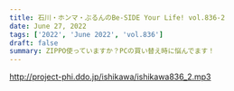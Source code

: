 ```yaml
---
title: 石川・ホンマ・ぶるんのBe-SIDE Your Life! vol.836-2
date: June 27, 2022
tags: ['2022', 'June 2022', 'vol.836']
draft: false
summary: ZIPPO使っていますか？PCの買い替え時に悩んでます！
---
```


http://project-phi.ddo.jp/ishikawa/ishikawa836_2.mp3